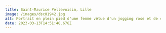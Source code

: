 ```yaml
---
title: Saint-Maurice Pellevoisin, Lille
image: /images/dsc01942.jpg
alt: Portrait en plein pied d'une femme vêtue d'un jogging rose et de son chien.
date: 2023-03-13T14:51:48.678Z
---
```

